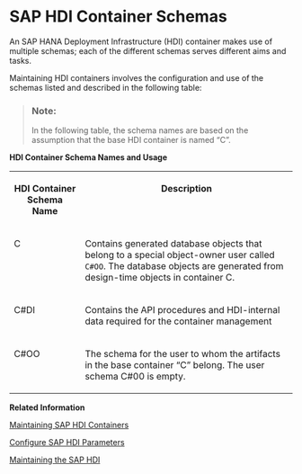 <!-- loio71ed23cbded54f6297440a53d949ff06 -->

# SAP HDI Container Schemas

An SAP HANA Deployment Infrastructure \(HDI\) container makes use of multiple schemas; each of the different schemas serves different aims and tasks.



Maintaining HDI containers involves the configuration and use of the schemas listed and described in the following table:

> ### Note:  
> In the following table, the schema names are based on the assumption that the base HDI container is named “C”.

**HDI Container Schema Names and Usage**


<table>
<tr>
<th valign="top">

HDI Container Schema Name



</th>
<th valign="top">

Description



</th>
</tr>
<tr>
<td valign="top">

C



</td>
<td valign="top">

Contains generated database objects that belong to a special object-owner user called `C#OO`. The database objects are generated from design-time objects in container C.



</td>
</tr>
<tr>
<td valign="top">

C\#DI



</td>
<td valign="top">

Contains the API procedures and HDI-internal data required for the container management



</td>
</tr>
<tr>
<td valign="top">

C\#OO



</td>
<td valign="top">

The schema for the user to whom the artifacts in the base container “C” belong. The user schema C\#00 is empty.



</td>
</tr>
</table>

**Related Information**  


[Maintaining SAP HDI Containers](maintaining-sap-hdi-containers-bcd6e27.md "An HDI container administrator configures and controls access to a SAP HDI container.")

[Configure SAP HDI Parameters](../13-HDI-Cloud-Admin-Maintain-HDI/configure-sap-hdi-parameters-7c989fa.md "The SAP HANA Deployment Infrastructure (HDI) administrator can configure some general aspects of the HDI with parameters, for example, how long an HDI operation waits for a locking conflict to clear or the default behavior of HDI containers.")

[Maintaining the SAP HDI](../13-HDI-Cloud-Admin-Maintain-HDI/maintaining-the-sap-hdi-df043e3.md "Maintenance of the SAP HANA Deployment infrastructure (HDI) is the responsibility of the HDI administrator, who must set up and configure general HDI parameters.")

